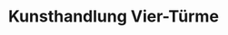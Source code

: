 ---
title: "Kunsthandlung Vier-Türme"
url: /schwarzach-am-main/kunsthandlung-vier-tuerme/
shop: Schmuck
---